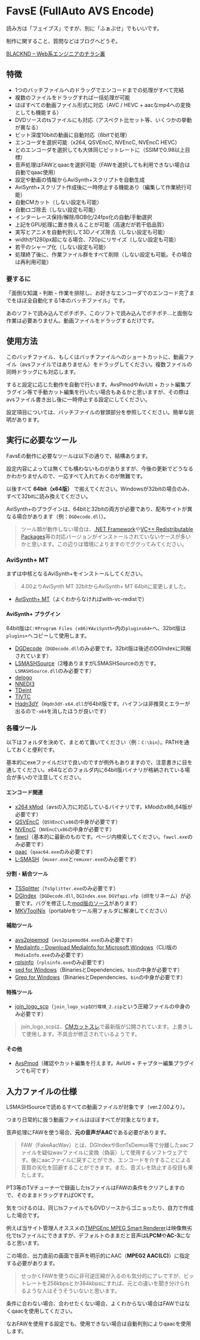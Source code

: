 # FavsE (FullAuto AVS Encode)

読み方は「フェイブス」ですが、別に「ふぁぶせ」でもいいです。

制作に関すること、質問などはブログへどうぞ。

[BLACKND – Web系エンジニアのチラシ裏](https://blacknd.com/)

## 特徴

- 1つのバッチファイルへのドラッグでエンコードまでの処理がすべて完結
- 複数のファイルをドラッグすれば一括処理が可能
- ほぼすべての動画ファイル形式に対応（AVC / HEVC + aacなmp4への変換としても機能する）
- DVDソースのtsファイルにも対応（アスペクト比セット等、いくつかの挙動が異なる）
- ビット深度10bitの動画に自動対応（8bitで処理）
- エンコーダを選択可能（x264, QSVEncC, NVEncC, NVEncC HEVC）
- どのエンコーダを選択しても大体同じビットレートに（SSIMで0.98以上目標）
- 音声処理はFAWとqaacを選択可能（FAWを選択しても利用できない場合は自動でqaac使用）
- 設定や動画の情報からAviSynth+スクリプトを自動生成
- AviSynth+スクリプト作成後に一時停止する機能あり（編集して作業続行可能）
- 自動CMカット（しない設定も可能）
- 自動ロゴ除去（しない設定も可能）
- インターレース保持/解除/BOB化/24fps化の自動/手動選択
- 上記をGPU処理に置き換えることが可能（高速だが若干低品質）
- 実写とアニメを自動判別して3Dノイズ除去（しない設定も可能）
- widthが1280px超になる場合、720pにリサイズ（しない設定も可能）
- 若干のシャープ化（しない設定も可能）
- 処理終了後に、作業ファイル群をすべて削除（しない設定も可能。その場合は再利用可能）

### 要するに

「面倒な知識・判断・作業を排除し、お好きなエンコーダでのエンコード完了までをほぼ全自動化する1本のバッチファイル」です。

あのソフトで読み込んでポチポチ、このソフトで読み込んでポチポチ…と面倒な作業は必要ありません。動画ファイルをドラッグするだけです。

## 使用方法

このバッチファイル、もしくはバッチファイルへのショートカットに、動画ファイル（avsファイルではありません）をドラッグしてください。複数ファイルの同時ドラッグにも対応します。

すると設定に応じた動作を自動で行います。AvsPmodやAviUtl + カット編集プラグイン等で手動カット編集を行いたい場合もあるかと思いますが、その際はavsファイル書き出し後に一時停止する設定にしてください。

設定項目については、バッチファイルの冒頭部分を参照してください。簡単な説明があります。

## 実行に必要なツール

FavsEの動作に必要なツールは以下の通りで、結構あります。

設定内容によっては無くても構わないものがありますが、今後の更新でどうなるかわかりませんので、一応すべて入れておくのが無難です。

以後すべて **64bit（x64版）** で揃えてください。Windowsが32bitの場合のみ、すべて32bitに読み換えてください。

AviSynth+のプラグインは、64bitと32bitの両方が必要であり、配布サイトが異なる場合があります（例：`DGDecode.dll`）。

> ツール類が動作しない場合は、[.NET Framework](https://www.microsoft.com/ja-jp/download/details.aspx?id=21)や[VC\+\+ Redistributable Packages](https://www.microsoft.com/en-us/download/details.aspx?id=40784)等の対応バージョンがインストールされていないケースが多いかと思います。この辺りは環境によりますのでググってみてください。

### AviSynth+ MT

まずは中核となるAviSynth+をインストールしてください。

> 4.00よりAviSynth MT 32bitからAviSynth+ MT 64bitに変更しました。

- [AviSynth+ MT](https://github.com/pinterf/AviSynthPlus/releases)（よくわからなければwith-vc-redistで）

#### AviSynth+ プラグイン

64bit版は`C:¥Program Files (x86)¥AviSynth+`内の`plugins64+`へ、32bit版は`plugins+`へコピーして使用します。

- [DGDecode](https://www.mediafire.com/file/c0wmemj5jam/DGDecode_3-19-2010.rar)（`DGDecode.dll`のみ必要です。32bit版は後述のDGIndexに同梱されています）
- [LSMASHSource](https://www.dropbox.com/sh/3i81ttxf028m1eh/AAABkQn4Y5w1k-toVhYLasmwa?dl=0)（2種ありますがLSMASHSourceの方です。`LSMASHSource.dll`のみ必要です）
- [delogo](https://www.avisynth.info/?%E3%82%A2%E3%83%BC%E3%82%AB%E3%82%A4%E3%83%96#bbcd6a1e)
- [NNEDI3](https://github.com/jpsdr/NNEDI3/releases)
- [TDeint](https://www.mediafire.com/download/kmcztm1xzjm/TDeinterlace_3-14-2010.rar)
- [TIVTC](https://github.com/pinterf/TIVTC/releases)
- [Hqdn3dY](https://forum.doom9.org/attachment.php?attachmentid=15589&d=1474456943)（`Hqdn3dY-x64.dll`が64bit版です。ハイフンは非推奨とエラーが出るので`-x64`を消したほうが良いです）

### 各種ツール

以下はフォルダを決めて、まとめて置いてください（例：`C:\bin`）。PATHを通しておくと便利です。

基本的にexeファイルだけで良いのですが例外もありますので、注意書きに目を通してください。x64などのフォルダ内に64bit版バイナリが格納されている場合が多いので注意してください。

#### エンコード関連

- [x264 kMod](http://komisar.gin.by/)（avsの入力に対応しているバイナリです。kModのx86_64版が必要です）
- [QSVEncC](https://onedrive.live.com/?cid=6bdd4375ac8933c6&id=6BDD4375AC8933C6%21482&lor=shortUrl)（`QSVEncC\x86`の中身が必要です）
- [NVEncC](https://onedrive.live.com/?id=6BDD4375AC8933C6%212293&cid=6BDD4375AC8933C6)（`NVEncC\x86`の中身が必要です）
- [fawcl](http://www2.wazoku.net/2sen/friioup/)（基本的に最新のものです。ページ内検索してください。`fawcl.exe`のみ必要です）
- [qaac](https://sites.google.com/site/qaacpage/cabinet)（`qaac64.exe`のみ必要です）
- [L-SMASH](http://pop.4-bit.jp/?page_id=7920)（`muxer.exe`と`remuxer.exe`のみ必要です）

#### 分割・結合ツール

- [TSSplitter](https://www.videohelp.com/software/TSSplitter)（`TsSplitter.exe`のみ必要です）
- [DGIndex](http://rationalqm.us/dgmpgdec/dgmpgdec.html)（`DGDecode.dll`, `DGIndex.exe`. `DGVfapi.vfp`（dllをリネーム）が必要です。バグを修正した[mod版のソース](https://onedrive.live.com/?id=8658EC275D9699D5%211215&cid=8658EC275D9699D5)があります）
- [MKVToolNix](https://www.fosshub.com/MKVToolNix.html)（portableをツール用フォルダに解凍してください）

#### 補助ツール

- [avs2pipemod](https://github.com/chikuzen/avs2pipemod/releases)（`avs2pipemod64.exe`のみ必要です）
- [MediaInfo \- Download MediaInfo for Microsoft Windows](https://mediaarea.net/en/MediaInfo/Download/Windows)（CLI版の`MediaInfo.exe`のみ必要です）
- [rplsinfo](https://www.axfc.net/u/3933238.zip)（`rplsinfo.exe`のみ必要です）
- [sed for Windows](http://gnuwin32.sourceforge.net/packages/sed.htm)（BinariesとDependencies、`bin`の中身が必要です）
- [Grep for Windows](http://gnuwin32.sourceforge.net/packages/grep.htm)（BinariesとDependencies、`bin`の中身が必要です）

#### 特殊ツール
- [join_logo_scp](http://www1.axfc.net/u/3458102.zip)（`join_logo_scp試行環境_2.zip`という圧縮ファイルの中身のみ必要です）

> join_logo_scpは、[CMカットスレ](https://mevius.5ch.net/test/read.cgi/avi/1531949212/)で最新版が公開されています。上書きして使用します。不具合が修正されているようです。

#### その他

- [AvsPmod](https://forum.doom9.org/showpost.php?p=1801766&postcount=1202)（確認やカット編集を行えます。AviUtl + チャプター編集プラグインでも可です）

## 入力ファイルの仕様

LSMASHSourceで読めるすべての動画ファイルが対象です（ver.2.00より）。

つまり日常的に扱う動画ファイルはほぼすべてが対象となります。

音声処理にFAWを使う場合、**元の音声がAAC**である必要があります。

> FAW（FakeAacWav）とは、DGIndexやBonTsDemux等で分離したaacファイルを疑似wavファイルに変換（偽装）して使用するソフトウェアです。後にaacファイルに戻すことができ、エンコードを介することによる音質の劣化を回避することができます。また、音ズレを防止する役目も果たします。

PT3等のTVチューナーで録画したtsファイルはFAWの条件をクリアしますので、そのままドラッグすればOKです。

気をつけるのは、同じtsファイルでもDVDソースからゴニョったり、自力で作成した場合です。

例えば当サイト管理人オススメの[TMPGEnc MPEG Smart Renderer](http://tmpgenc.pegasys-inc.com/ja/product/tmsr5.html)は映像無劣化でtsファイルにできますが、デフォルトのままだと音声は**LPCM**や**AC-3**になると思います。

この場合、出力直前の画面で音声を明示的にAAC（**MPEG2 AAC(LC)**）に指定する必要があります。

> せっかくFAWを使うのに非可逆圧縮が入るのも気分的にアレですが、ビットレートを256kbpsとか384kbpsにすれば、元との違いを聞き分けられるような人はそうそういないと思います。

条件に合わない場合、合わせたくない場合、よくわからない場合はFAWではなくqaacを使用してください。

なおFAWを使用する設定でも、使用できない場合は自動判別によりqaacを使用します。
